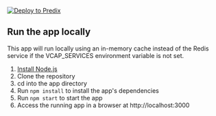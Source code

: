 [![Deploy to Predix](https://deploy-to-predix.altoros.com/button.png)](https://deploy-to-predix.altoros.com/deploy?repo=https://github.com/Altoros/nodejs-rediscache.git)


## Run the app locally

This app will run locally using an in-memory cache instead of the Redis service if the VCAP_SERVICES environment variable is not set.

1. [Install Node.js][]
2. Clone the repository
3. cd into the app directory
4. Run `npm install` to install the app's dependencies
5. Run `npm start` to start the app
6. Access the running app in a browser at http://localhost:3000

[Install Node.js]: https://nodejs.org/en/download/
